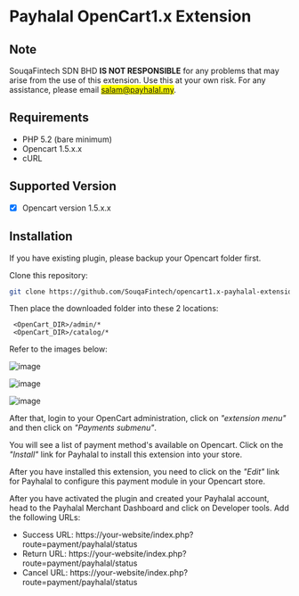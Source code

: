 # Payhalal OpenCart1.x Extension

## Note

SouqaFintech SDN BHD **IS NOT RESPONSIBLE** for any problems that may arise from the use of this extension. Use this at your own risk. For any assistance, please email <mark>salam@payhalal.my</mark>.

## Requirements
- PHP 5.2 (bare minimum)
- Opencart 1.5.x.x
- cURL

## Supported Version

- [x] Opencart version 1.5.x.x

## Installation

If you have existing plugin, please backup your Opencart folder first.

Clone this repository:

```bash
git clone https://github.com/SouqaFintech/opencart1.x-payhalal-extension.git
```

Then place the downloaded folder into these 2 locations:

```
 <OpenCart_DIR>/admin/*
 <OpenCart_DIR>/catalog/*
```

Refer to the images below:

![image](https://payhalal.my/images/opencart/plugin_list.jpg) 

![image](https://payhalal.my/images/opencart/plugin_setting.jpg)

![image](https://payhalal.my/images/opencart/payment.jpg)

After that, login to your OpenCart administration, click on *"extension menu"*  and then click on *"Payments submenu"*.

You will see a list of payment method's available on Opencart. Click on the *"Install"* link for Payhalal to install this extension into your store.

After you have installed this extension, you need to click on the *"Edit"* link for Payhalal to configure this payment module in your Opencart store.

After you have activated the plugin and created your Payhalal account, head to the Payhalal Merchant Dashboard and click on Developer tools. Add the following URLs:

- Success URL: https://your-website/index.php?route=payment/payhalal/status
- Return URL: https://your-website/index.php?route=payment/payhalal/status
- Cancel URL: https://your-website/index.php?route=payment/payhalal/status
